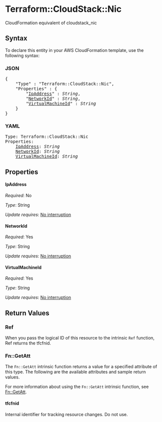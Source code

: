 # Terraform::CloudStack::Nic

CloudFormation equivalent of cloudstack_nic

## Syntax

To declare this entity in your AWS CloudFormation template, use the following syntax:

### JSON

<pre>
{
    "Type" : "Terraform::CloudStack::Nic",
    "Properties" : {
        "<a href="#ipaddress" title="IpAddress">IpAddress</a>" : <i>String</i>,
        "<a href="#networkid" title="NetworkId">NetworkId</a>" : <i>String</i>,
        "<a href="#virtualmachineid" title="VirtualMachineId">VirtualMachineId</a>" : <i>String</i>
    }
}
</pre>

### YAML

<pre>
Type: Terraform::CloudStack::Nic
Properties:
    <a href="#ipaddress" title="IpAddress">IpAddress</a>: <i>String</i>
    <a href="#networkid" title="NetworkId">NetworkId</a>: <i>String</i>
    <a href="#virtualmachineid" title="VirtualMachineId">VirtualMachineId</a>: <i>String</i>
</pre>

## Properties

#### IpAddress

_Required_: No

_Type_: String

_Update requires_: [No interruption](https://docs.aws.amazon.com/AWSCloudFormation/latest/UserGuide/using-cfn-updating-stacks-update-behaviors.html#update-no-interrupt)

#### NetworkId

_Required_: Yes

_Type_: String

_Update requires_: [No interruption](https://docs.aws.amazon.com/AWSCloudFormation/latest/UserGuide/using-cfn-updating-stacks-update-behaviors.html#update-no-interrupt)

#### VirtualMachineId

_Required_: Yes

_Type_: String

_Update requires_: [No interruption](https://docs.aws.amazon.com/AWSCloudFormation/latest/UserGuide/using-cfn-updating-stacks-update-behaviors.html#update-no-interrupt)

## Return Values

### Ref

When you pass the logical ID of this resource to the intrinsic `Ref` function, Ref returns the tfcfnid.

### Fn::GetAtt

The `Fn::GetAtt` intrinsic function returns a value for a specified attribute of this type. The following are the available attributes and sample return values.

For more information about using the `Fn::GetAtt` intrinsic function, see [Fn::GetAtt](https://docs.aws.amazon.com/AWSCloudFormation/latest/UserGuide/intrinsic-function-reference-getatt.html).

#### tfcfnid

Internal identifier for tracking resource changes. Do not use.

